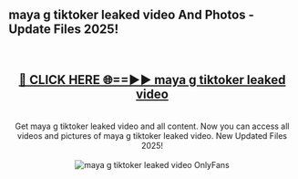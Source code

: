 <h2>maya g tiktoker leaked video And Photos - Update Files 2025!</h2>
<br>
<div align="center">
<h2><a href="https://top-ai-tools.click/QrbHav" rel="nofollow">🔴 CLICK HERE 🌐==►► maya g tiktoker leaked video</a></h2>
<br>
Get maya g tiktoker leaked video and all content. Now you can access all videos and pictures of maya g tiktoker leaked video. New Updated Files 2025!
<br>
<br>
<a href="https://top-ai-tools.click/QrbHav" rel="nofollow" data-target="animated-image.originalLink"><img src="https://i.ibb.co.com/WyWwxjT/player-gif2.gif" alt="maya g tiktoker leaked video OnlyFans" style="max-width: 100%; display: inline-block;" data-target="animated-image.originalImage"></a>
</div>
<br>